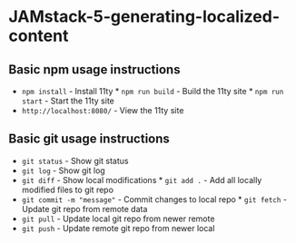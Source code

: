 # JAMstack-5-generating-localized-content

## Basic **npm** usage instructions
* `npm install` - Install 11ty                                * `npm run build` - Build the 11ty site                       * `npm run start` - Start the 11ty site
* `http://localhost:8080/` - View the 11ty site

## Basic **git** usage instructions

* `git status` - Show git status
* `git log` - Show git log
* `git diff` - Show local modifications                       * `git add .` - Add all locally modified files to git repo
* `git commit -m "message"` - Commit changes to local repo    * `git fetch` - Update git repo from remote data
* `git pull` - Update local git repo from newer remote
* `git push` - Update remote git repo from newer local
